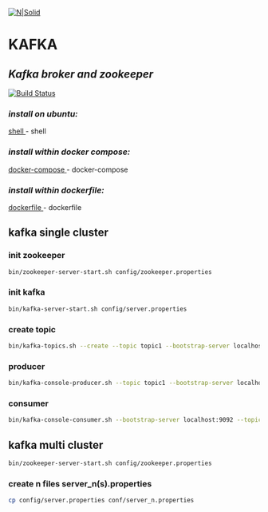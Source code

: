 [![N|Solid](https://raw.githubusercontent.com/mindsetcloud-IT/StoreOfBuild/main/frontend/static/img/logo/mindsetcloud-logo.png?token=GHSAT0AAAAAABZ5OIPOYCPJ6MH4N53OPTDSY2VHQGQ)](https://mindsetcloud.net)

# KAFKA
## _Kafka broker and zookeeper_

[![Build Status](https://travis-ci.org/joemccann/dillinger.svg?branch=master)](https://nodesource.com/products/nsolid)

### _install on ubuntu:_
[ shell ](https://github.com/mindsetcloud/infra-data-engineer/blob/main/docker/kafka/install.sh) - shell

### _install within docker compose:_
[ docker-compose ](https://github.com/mindsetcloud/infra-data-engineer/blob/main/docker/kafka/kafka.yml) - docker-compose

### _install within dockerfile:_
[ dockerfile ](https://github.com/mindsetcloud/infra-data-engineer/blob/main/docker/kafka/Dockerfile) - dockerfile

## kafka single cluster

### init zookeeper
```sh
bin/zookeeper-server-start.sh config/zookeeper.properties
```
### init kafka
```sh
bin/kafka-server-start.sh config/server.properties
```
### create topic
```sh
bin/kafka-topics.sh --create --topic topic1 --bootstrap-server localhost:9092 --replication-factor 1 --partitions 1
```
### producer
```sh
bin/kafka-console-producer.sh --topic topic1 --bootstrap-server localhost:9092
```
### consumer
```sh
bin/kafka-console-consumer.sh --bootstrap-server localhost:9092 --topic topic1 --from-beginning
```

## kafka multi cluster

``` sh
bin/zookeeper-server-start.sh config/zookeeper.properties
```
### create n files server_n(s).properties
```sh
cp config/server.properties conf/server_n.properties
```



